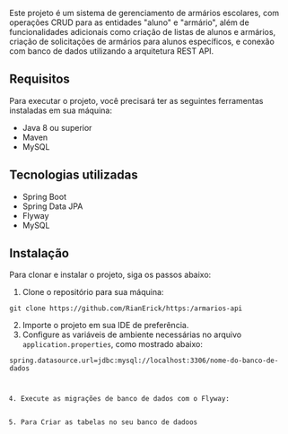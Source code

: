 
<p>Este projeto é um sistema de gerenciamento de armários escolares, com operações CRUD para as entidades "aluno" e "armário", além de funcionalidades adicionais como criação de listas de alunos e armários, criação de solicitações de armários para alunos específicos, e conexão com banco de dados utilizando a arquitetura REST API.</p>

<h2>Requisitos</h2>

<p>Para executar o projeto, você precisará ter as seguintes ferramentas instaladas em sua máquina:</p>

<ul>
    <li>Java 8 ou superior</li>
    <li>Maven</li>
    <li>MySQL</li>
</ul>

<h2>Tecnologias utilizadas</h2>

<ul>
    <li>Spring Boot</li>
    <li>Spring Data JPA</li>
    <li>Flyway</li>
    <li>MySQL</li>
</ul>

<h2>Instalação</h2>

<p>Para clonar e instalar o projeto, siga os passos abaixo:</p>

<ol>
    <li>Clone o repositório para sua máquina:</li>
</ol>

<pre><code>git clone https://github.com/RianErick/https:/armarios-api</code></pre>

<ol start="2">
    <li>Importe o projeto em sua IDE de preferência.</li>
    <li>Configure as variáveis de ambiente necessárias no arquivo <code>application.properties</code>, como mostrado abaixo:</li>
</ol>

<pre><code>spring.datasource.url=jdbc:mysql://localhost:3306/nome-do-banco-de-dados
<ol start="4">
    <li>Execute as migrações de banco de dados com o Flyway:</li>
    <li>Para Criar as tabelas no seu banco de dadoos</li>
</ol>



